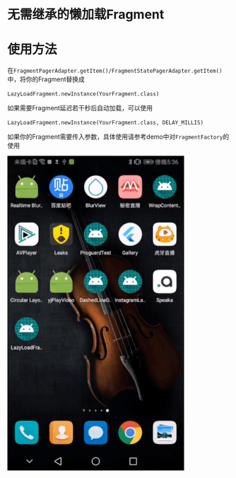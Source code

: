 # 无需继承的懒加载Fragment

# 使用方法

在`FragmentPagerAdapter.getItem()/FragmentStatePagerAdapter.getItem()`中，将你的Fragment替换成

`LazyLoadFragment.newInstance(YourFragment.class)`

如果需要Fragment延迟若干秒后自动加载，可以使用

`LazyLoadFragment.newInstance(YourFragment.class, DELAY_MILLIS)`

如果你的Fragment需要传入参数，具体使用请参考demo中对`FragmentFactory`的使用

<img src="screenshot.gif" width="400px" alt="fragment懒加载"/>